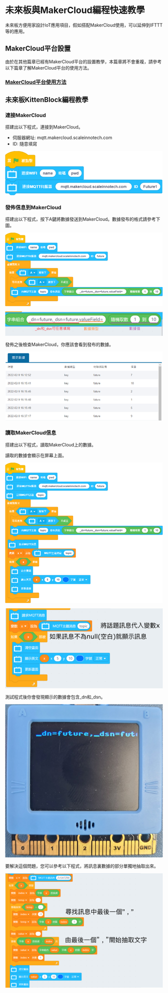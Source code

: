 # 未來板與MakerCloud編程快速教學

未來板方便用家設計IoT應用項目，假如搭配MakerCloud使用，可以延伸到IFTTT等的應用。

## MakerCloud平台設置

由於在其他篇章已經有MakerCloud平台的設置教學，本篇章將不會重複，請參考以下篇章了解MakerCloud平台的使用方法。

### [MakerCloud平台使用方法](../MakeCode/makercloud.md)

## 未來板KittenBlock編程教學

### 連接MakerCloud

搭建出以下程式，連接到MakerCloud。

- 伺服器網址: mqtt.makercloud.scaleinnotech.com
- ID: 隨意填寫

![](./images/mc1.png)

### 發佈信息到MakerCloud

搭建出以下程式，按下A鍵將數據發送到MakerCloud。數據發布的格式請參考下圖。

![](./images/mc2.png)

![](./images/mc3.png)

發佈之後檢查MakerCloud，你應該會看到發布的數據。

![](./images/mc8.png)

### 讀取MakerCloud信息

搭建出以下程式，讀取MakerCloud上的數據。

讀取的數據會顯示在屏幕上面。

![](./images/mc4.png)

![](./images/mc5.png)

測試程式後你會發現顯示的數據會包含_dn和_dsn。

![](./images/mc6.jpg)

要解決這個問題，您可以參考以下程式，將訊息裏數據的部分單獨地抽取出來。

![](./images/mc7.png)


